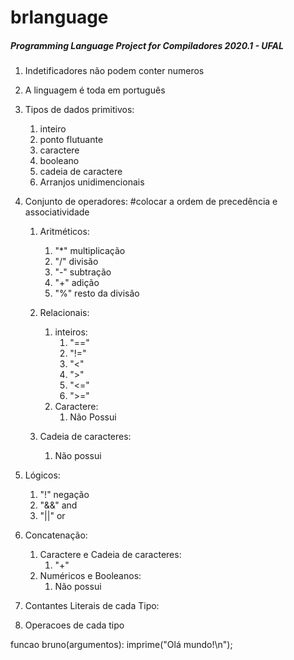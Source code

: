 # brlanguage
##### Programming Language Project for Compiladores 2020.1 - UFAL




1. Indetificadores não podem conter numeros 
1. A linguagem é toda em português
1. Tipos de dados primitivos:
   1. inteiro
   1. ponto flutuante
   1. caractere
   1. booleano
   1. cadeia de caractere
   1. Arranjos unidimencionais

1. Conjunto de operadores: #colocar a ordem de precedência e associatividade
   1. Aritméticos:
      1. "*" multiplicação
      1. "/" divisão
      1. "-" subtração
      1. "+" adição
      1. "%" resto da divisão

    1. Relacionais:
       1. inteiros:
          1. "=="
          1. "!="
          1. "<"
          1. ">"
          1. "<="
          1. ">="
        1. Caractere:
           1. Não Possui
      1. Cadeia de caracteres:
         1. Não possui

  1. Lógicos:
     1. "!" negação
     1. "&&" and
     1. "||" or

  1. Concatenação:
     1. Caractere e Cadeia de caracteres:
        1. "+"
     1. Numéricos e Booleanos:
        1. Não possui


1. Contantes Literais de cada Tipo:

1. Operacoes de cada tipo

funcao bruno(argumentos):
  imprime("Olá mundo!\n");

